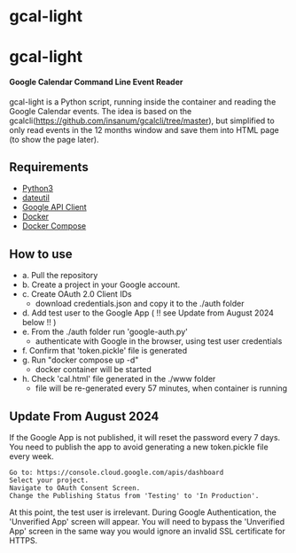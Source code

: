 # gcal-light

gcal-light
=======

#### Google Calendar Command Line Event Reader 

gcal-light is a Python script, running inside the container and reading the Google
Calendar events. The idea is based on the
gcalcli(https://github.com/insanum/gcalcli/tree/master),
but simplified to only read events in the 12 months window and save them into
HTML page (to show the page later).


Requirements
------------

* [Python3](http://www.python.org)
* [dateutil](http://www.labix.org/python-dateutil)
* [Google API Client](https://developers.google.com/api-client-library/python)
* [Docker](https://docs.docker.com/get-docker/)
* [Docker Compose](https://docs.docker.com/compose/)

How to use
----------------
* a. Pull the repository
* b. Create a project in your Google account.
* c. Create OAuth 2.0 Client IDs
	- download credentials.json and copy it to the ./auth folder
* d. Add test user to the Google App ( !! see Update from August 2024 below !! )
* e. From the ./auth folder run 'google-auth.py'
	- authenticate with Google in the browser, using test user credentials
* f. Confirm that 'token.pickle' file is generated
* g. Run "docker compose up -d"
	- docker container will be started
* h. Check 'cal.html' file generated in the ./www folder
	- file will be re-generated every 57 minutes, when container is running

Update From August 2024
------------------------

If the Google App is not published, it will reset the password every 7 days. You need to publish the app to avoid generating a new token.pickle file every week.

    Go to: https://console.cloud.google.com/apis/dashboard
    Select your project.
    Navigate to OAuth Consent Screen.
    Change the Publishing Status from 'Testing' to 'In Production'.

At this point, the test user is irrelevant. During Google Authentication, the 'Unverified App' screen will appear. You will need to bypass the 'Unverified App' screen in the same way you would ignore an invalid SSL certificate for HTTPS.

